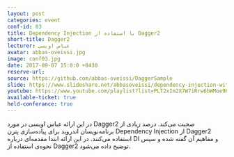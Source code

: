 ```yaml
---
layout: post
categories: event
conf-id: 03
title: Dependency Injection با استفاده از Dagger2
short-title: Dagger2
lecturer: عباس اویسی
avatar: abbas-oveissi.jpg
image: conf03.jpg
date: 2017-09-07 15:0:0 +0430
reserve-url:
source: https://github.com/abbas-oveissi/DaggerSample
slide: https://www.slideshare.net/abbasoveissi/dependency-injection-with-dagger-2-79531970
youtube: https://www.youtube.com/playlist?list=PLT2xIm2X7W7iRrw6bWMoe9HeSWQHGXzJp
available-ticket: true
held-conferance: true
---
```

در این ارائه عباس اویسی در مورد Dagger2 صحبت می‌کند. درصد زیادی از برنامه‌نویسان اندروید برای پیاده‌سازی پترن Dependency Injection از Dagger2 استفاده می‌کنند. در این ارائه ابتدا مقدمه‌ای درباره DI و مفاهیم آن گفته شده و سپس نحوه‌ی استفاده از Dagger2 توضیح داده می‌شود.
